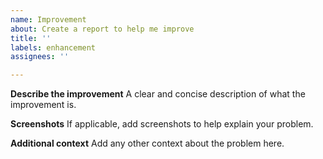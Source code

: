 ```yaml
---
name: Improvement
about: Create a report to help me improve
title: ''
labels: enhancement
assignees: ''

---
```


**Describe the improvement**
A clear and concise description of what the improvement is.

**Screenshots**
If applicable, add screenshots to help explain your problem.

**Additional context**
Add any other context about the problem here.
